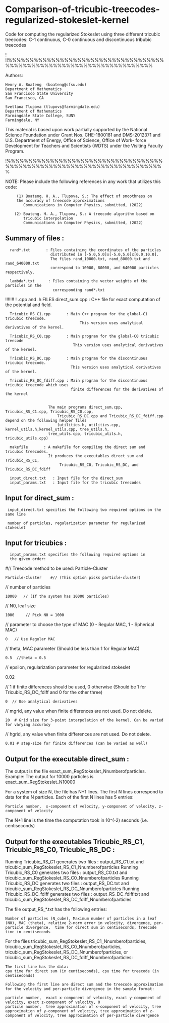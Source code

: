 # Comparison-of-tricubic-treecodes-regularized-stokeslet-kernel
Code for computing the regularized Stokeslet using three different tricubic treecodes: C-1 continuous, C-0 continuous and discontinuous tribubic treecodes

!
!!%%%%%%%%%%%%%%%%%%%%%%%%%%%%%%%%%%%%%%%%%%%%%%%%%%%%%%%%%%%%%%%%%%%%%%

  Authors:

  	Henry A. Boateng  (boateng@sfsu.edu) 
  	Department of Mathematics
  	San Francisco State University
  	San Francisco, CA
     
  	Svetlana Tlupova (tlupovs@farmingdale.edu)
  	Department of Mathematics
  	Farmingdale State College, SUNY
  	Farmingdale, NY
  
  This material is based upon work partially supported by the 
  National Science Foundation under Grant Nos. CHE-1800181 and DMS-2012371
  and U.S. Department of Energy, Office of Science, Office of Work- force 
  Development for Teachers and Scientists (WDTS) under the Visiting Faculty Program.
  
!%%%%%%%%%%%%%%%%%%%%%%%%%%%%%%%%%%%%%%%%%%%%%%%%%%%%%%%%%%%%%%%%%%%%%%%%%


   NOTE: Please include the following references in any work that
         utilizes this code:
         
         (1) Boateng. H. A., Tlupova, S.: The effect of smoothness on
         the accuracy of treecode approximations
            Communications in Computer Physics, submitted, (2022)  
		 
        (2) Boateng. H. A., Tlupova, S.: A treecode algorithm based on 
            tricubic interpolation
            Communications in Computer Physics, submitted, (2022)  
	    
Summary of files :
------------------

      rand*.txt       : Files containing the coordinates of the particles
                        distributed in [-5.0,5.0]x[-5.0,5.0]x[0.0,10.0].
                        The files rand_10000.txt, rand_80000.txt and rand_640000.txt
                        correspond to 10000, 80000, and 640000 particles respectively.
                        
      lambda*.txt      : Files containing the vector weights of the particles in the
                         corresponding rand*.txt
                        
                      

!!!!!!!
! .cpp and .h FILES 
      direct_sum.cpp : C++ file for exact computation of the potential and field. 
      
      Tricubic_RS_C1.cpp       : Main C++ program for the global-C1 tricubic treecode.
      			                     This version uses analytical derivatives of the kernel.
                   
      Tricubic_RS_C0.cpp       : Main program for the global-C0 tricubic treecode
                                  This version uses analytical derivatives of the kernel.
			
      Tricubic_RS_DC.cpp       : Main program for the discontinuous tricubic treecode. 
                                 This version uses analytical derivatives of the kernel.
                             
      Tricubic_RS_DC_fdiff.cpp : Main program for the discontinuous tricubic treecode which uses
                                 finite differences for the derivatives of the kernel
 
			  
                       The main programs direct_sum.cpp, Tricubic_RS_C1.cpp, Tricubic_RS_C0.cpp,
		                   Tricubic_RS_DC.cpp and Tricubic_RS_DC_fdiff.cpp depend on the following helper files 
		                   (utilities.h, utilities.cpp, kernel_utils.h,kernel_utils.cpp, tree_utils.h, 
                       tree_utils.cpp, tricubic_utils.h, tricubic_utils.cpp)
      
      makefile       : A makefile for compiling the direct sum and tricubic treecodes. 
                       It produces the executables direct_sum and Tricubic_RS_C1,
		                    Tricubic_RS_C0, Tricubic_RS_DC, and Tricubic_RS_DC_fdiff
                        
      input_direct.txt   : Input file for the direct_sum
      input_params.txt   : Input file for the tricubic treecodes

Input for direct_sum  :
-----------------------

     input_direct.txt specifies the following two required options on the same line
     
     number of particles, regularization parameter for regularized stokeslet

Input for tricubics :
-----------------------------------

      input_params.txt specifies the following required options in
      the given order:
      
#// Treecode method to be used: Particle-Cluster

	Particle-Cluster    #// (This option picks particle-cluster)
 
// number of particles 

	10000   // (If the system has 10000 particles)
 
// N0, leaf size 

	1000     // Pick N0 = 1000
 
// parameter to choose the type of MAC (0 - Regular MAC, 1 - Spherical MAC)

	0   // Use Regular MAC
 
// theta, MAC parameter (Should be less than 1 for Regular MAC)

	0.5  //theta = 0.5
  
// epsilon, regularization parameter for regularized stokeslet

0.02 
 
// 1 if finite differences should be used, 0 otherwise (Should be 1 for Tricubic_RS_DC_fdiff and 0 for the other three)

	0  // Use analytical derivatives
 
// mgrid, any value when finite differences are not used. Do not delete.

	20  # Grid size for 3-point interpolation of the kernel. Can be varied for varying accuracy
 
// hgrid, any value when finite differences are not used. Do not delete.

	0.01 # step-size for finite differences (can be varied as well)

Output for the executable direct_sum :
-------------------------------------

The output is the file exact_sum_RegStokeslet_Nnumberofparticles. 
Example: The output for  10000 particles is exact_sum_RegStokeslet_N10000

For a system of size N, the file has N+1 lines. The first N lines correspond to data for
the N particles. Each of the first N lines has 5 entries:

	Particle number,  x-component of velocity, y-component of velocity, z-component of velocity
   
The N+1 line is the time the computation took in 10^(-2) seconds (i.e. centiseconds)


Output for the executables Tricubic_RS_C1, Tricubic_RS_C0, Tricubic_RS_DC  :
-------------------------------------------------------------------

Running Tricubic_RS_C1 generates two files : output_RS_C1.txt and tricubic_sum_RegStokeslet_RS_C1_Nnumberofparticles
Running Tricubic_RS_C0 generates two files : output_RS_C0.txt and tricubic_sum_RegStokeslet_RS_C0_Nnumberofparticles
Running Tricubic_RS_DC generates two files : output_RS_DC.txt and tricubic_sum_RegStokeslet_RS_DC_Nnumberofparticles
Running Tricubic_RS_DC_fdiff generates two files : output_RS_DC_fdiff.txt and tricubic_sum_RegStokeslet_RS_DC_fdiff_Nnumberofparticles

The file output_RS_*.txt has the following entries:

	Number of particles (N_cube), Maximum number of particles in a leaf (N0), MAC (theta), relative 2-norm error in velocity, divergence, per-particle divergence,  time for direct sum in centiseconds, treecode time in centiseconds

For the files tricubic_sum_RegStokeslet_RS_C1_Nnumberofparticles, tricubic_sum_RegStokeslet_RS_C0_Nnumberofparticles,  
tricubic_sum_RegStokeslet_RS_DC_Nnumberofparticles, or tricubic_sum_RegStokeslet_RS_DC_fdiff_Nnumberofparticles:

    The first line has the data:
    cpu time for direct sum (in centiseconds), cpu time for treecode (in centiseconds)
    
    Following the first line are direct sum and the treecode approximation for the velocity and per-particle divergence in the sample format:
    
    particle number,  exact x-component of velocity, exact y-component of velocity, exact z-component of velocity, 0 
    particle number,  tree approximation of x-component of velocity, tree approximation of y-component of velocity, tree approximation of z-component of velocity, tree approximation of per-particle divergence
 


		 
